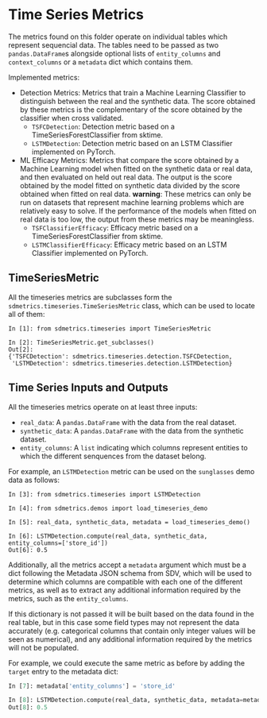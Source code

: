 # Time Series Metrics

The metrics found on this folder operate on individual tables which represent sequencial data.
The tables need to be passed as two `pandas.DataFrame`s alongside optional lists of
`entity_columns` and `context_columns` or a `metadata` dict which contains them.

Implemented metrics:

* Detection Metrics: Metrics that train a Machine Learning Classifier to distinguish between
  the real and the synthetic data. The score obtained by these metrics is the complementary of the
  score obtained by the classifier when cross validated.
    * `TSFCDetection`: Detection metric based on a TimeSeriesForestClassifier from sktime.
    * `LSTMDetection`: Detection metric based on an LSTM Classifier implemented on PyTorch.
* ML Efficacy Metrics: Metrics that compare the score obtained by a Machine Learning model
  when fitted on the synthetic data or real data, and then evaluated on held out real data.
  The output is the score obtained by the model fitted on synthetic data divided by the score
  obtained when fitted on real data. **warning**: These metrics can only be run on datasets
  that represent machine learning problems which are relatively easy to solve. If the performance
  of the models when fitted on real data is too low, the output from these metrics may be
  meaningless.
    * `TSFClassifierEfficacy`: Efficacy metric based on a TimeSeriesForestClassifier from sktime.
    * `LSTMClassifierEfficacy`: Efficacy metric based on an LSTM Classifier implemented on PyTorch.

## TimeSeriesMetric

All the timeseries metrics are subclasses form the `sdmetrics.timeseries.TimeSeriesMetric`
class, which can be used to locate all of them:

```python3
In [1]: from sdmetrics.timeseries import TimeSeriesMetric

In [2]: TimeSeriesMetric.get_subclasses()
Out[2]:
{'TSFCDetection': sdmetrics.timeseries.detection.TSFCDetection,
 'LSTMDetection': sdmetrics.timeseries.detection.LSTMDetection}
```

## Time Series Inputs and Outputs

All the timeseries metrics operate on at least three inputs:

* `real_data`: A `pandas.DataFrame` with the data from the real dataset.
* `synthetic_data`: A `pandas.DataFrame` with the data from the synthetic dataset.
* `entity_columns`: A `list` indicating which columns represent entities to which
  the different senquences from the dataset belong.

For example, an `LSTMDetection` metric can be used on the `sunglasses` demo data as follows:

```python3
In [3]: from sdmetrics.timeseries import LSTMDetection

In [4]: from sdmetrics.demos import load_timeseries_demo

In [5]: real_data, synthetic_data, metadata = load_timeseries_demo()

In [6]: LSTMDetection.compute(real_data, synthetic_data, entity_columns=['store_id'])
Out[6]: 0.5
```

Additionally, all the metrics accept a `metadata` argument which must be a dict following
the Metadata JSON schema from SDV, which will be used to determine which columns are compatible
with each one of the different metrics, as well as to extract any additional information required
by the metrics, such as the `entity_columns`.

If this dictionary is not passed it will be built based on the data found in the real table,
but in this case some field types may not represent the data accurately (e.g. categorical
columns that contain only integer values will be seen as numerical), and any additional
information required by the metrics will not be populated.

For example, we could execute the same metric as before by adding the `target` entry to the
metadata dict:

```python
In [7]: metadata['entity_columns'] = 'store_id'

In [8]: LSTMDetection.compute(real_data, synthetic_data, metadata=metadata)
Out[8]: 0.5
```
